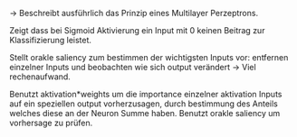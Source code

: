 → Beschreibt ausführlich das Prinzip eines Multilayer Perzeptrons.

Zeigt dass bei Sigmoid Aktivierung ein Input mit 0 keinen Beitrag zur Klassifizierung leistet.

Stellt orakle saliency zum bestimmen der wichtigsten Inputs vor: entfernen einzelner Inputs und beobachten wie sich output verändert → Viel rechenaufwand.

Benutzt aktivation*weights um die importance einzelner aktivation Inputs auf ein speziellen output vorherzusagen, durch bestimmung des Anteils welches diese an der Neuron Summe haben.
Benutzt  orakle saliency um vorhersage zu prüfen. 
